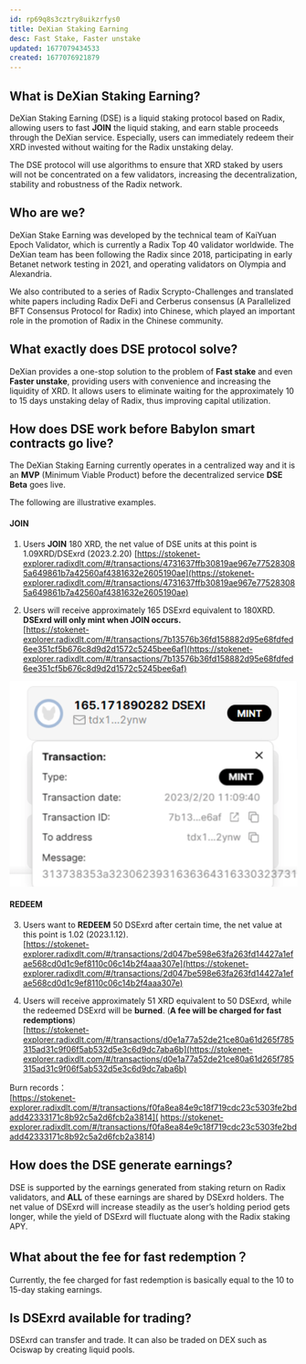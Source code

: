 ```yaml
---
id: rp69q8s3cztry8uikzrfys0
title: DeXian Staking Earning
desc: Fast Stake, Faster unstake
updated: 1677079434533
created: 1677076921879
---
```




## What is DeXian Staking Earning?

DeXian Staking Earning (DSE) is a liquid staking protocol based on Radix, allowing users to fast **JOIN** the liquid staking, and earn stable proceeds through the DeXian service. Especially, users can immediately redeem their XRD invested without waiting for the Radix unstaking delay.

The DSE protocol will use algorithms to ensure that XRD staked by users will not be concentrated on a few validators, increasing the decentralization, stability and robustness of the Radix network.


## Who are we?

DeXian Stake Earning was developed by the technical team of KaiYuan Epoch Validator, which is currently a Radix Top 40 validator worldwide. The DeXian team has been following the Radix since 2018, participating in early Betanet network testing in 2021, and operating validators on Olympia and Alexandria. 

We also contributed to a series of Radix Scrypto-Challenges and translated white papers including Radix DeFi and Cerberus consensus (A Parallelized BFT Consensus Protocol for Radix) into Chinese, which played an important role in the promotion of Radix in the Chinese community.


## What exactly does DSE protocol solve?

DeXian provides a one-stop solution to the problem of **Fast stake** and even **Faster unstake**, providing users with convenience and increasing the liquidity of XRD. It allows users to eliminate waiting for the approximately 10 to 15 days unstaking delay of Radix, thus improving capital utilization.



## How does DSE work before Babylon smart contracts go live?

The DeXian Staking Earning currently operates in a centralized way and it is an **MVP** (Minimum Viable Product) before the decentralized service **DSE Beta** goes live.


The following are illustrative examples.

#### JOIN

1. Users **JOIN** 180 XRD, the net value of DSE units at this point is 1.09XRD/DSExrd (2023.2.20)
[https://stokenet-explorer.radixdlt.com/#/transactions/4731637ffb30819ae967e775283085a649861b7a42560af4381632e2605190ae](https://stokenet-explorer.radixdlt.com/#/transactions/4731637ffb30819ae967e775283085a649861b7a42560af4381632e2605190ae)

2. Users will receive approximately 165 DSExrd equivalent to 180XRD. **DSExrd will only mint when JOIN occurs.**  
[https://stokenet-explorer.radixdlt.com/#/transactions/7b13576b36fd158882d95e68fdfed6ee351cf5b676c8d9d2d1572c5245bee6af](https://stokenet-explorer.radixdlt.com/#/transactions/7b13576b36fd158882d95e68fdfed6ee351cf5b676c8d9d2d1572c5245bee6af)  

![mint](assets/images/mint.png)


#### REDEEM
3. Users want to **REDEEM** 50 DSExrd after certain time, the net value at this point is 1.02 (2023.1.12).  
[https://stokenet-explorer.radixdlt.com/#/transactions/2d047be598e63fa263fd14427a1efae568cd0d1c9ef8110c06c14b2f4aaa307e](https://stokenet-explorer.radixdlt.com/#/transactions/2d047be598e63fa263fd14427a1efae568cd0d1c9ef8110c06c14b2f4aaa307e)

4. Users will receive approximately 51 XRD equivalent to 50 DSExrd, while the redeemed DSExrd will be **burned**. (**A fee will be charged for fast redemptions**)  
[https://stokenet-explorer.radixdlt.com/#/transactions/d0e1a77a52de21ce80a61d265f785315ad31c9f06f5ab532d5e3c6d9dc7aba6b](https://stokenet-explorer.radixdlt.com/#/transactions/d0e1a77a52de21ce80a61d265f785315ad31c9f06f5ab532d5e3c6d9dc7aba6b)

Burn records：  
[https://stokenet-explorer.radixdlt.com/#/transactions/f0fa8ea84e9c18f719cdc23c5303fe2bdadd42333171c8b92c5a2d6fcb2a3814](
https://stokenet-explorer.radixdlt.com/#/transactions/f0fa8ea84e9c18f719cdc23c5303fe2bdadd42333171c8b92c5a2d6fcb2a3814)

## How does the DSE generate earnings?

DSE is supported by the earnings generated from staking return on Radix validators, and **ALL** of these earnings are shared by DSExrd holders. The net value of DSExrd will increase steadily as the user’s holding period gets longer, while the yield of DSExrd will fluctuate along with the Radix staking APY.

## What about the fee for fast redemption？

Currently, the fee charged for fast redemption is basically equal to the 10 to 15-day staking earnings.


## Is DSExrd available for trading?

DSExrd can transfer and trade. It can also be traded on DEX such as Ociswap by creating liquid pools.
